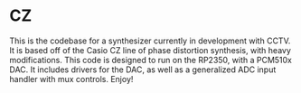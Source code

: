 # CZ
This is the codebase for a synthesizer currently in development with CCTV. It is based off of the Casio CZ line of phase distortion synthesis, with heavy modifications. This code is designed to run on the RP2350, with a PCM510x DAC. It includes drivers for the DAC, as well as a generalized ADC input handler with mux controls. Enjoy!